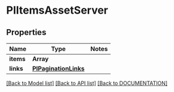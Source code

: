 # PIItemsAssetServer

## Properties
Name | Type | Notes
------------ | ------------- | -------------
**items** | **Array<PIAssetServer>**
**links** | **[**PIPaginationLinks**](../models/PIPaginationLinks.md)**

[[Back to Model list]](../../DOCUMENTATION.md#documentation-for-models) [[Back to API list]](../../DOCUMENTATION.md#documentation-for-api-endpoints) [[Back to DOCUMENTATION]](../../DOCUMENTATION.md)
